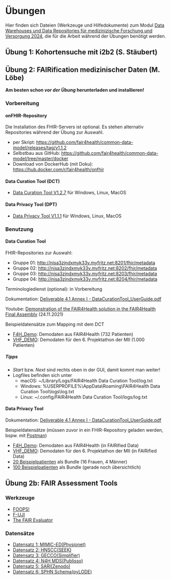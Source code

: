 # Übungen

Hier finden sich Dateien (Werkzeuge und Hilfedokumente) zum Modul [Data Warehouses und Data Repositories für medizinizische Forschung und Versorgung 2024](https://moodle2.uni-leipzig.de/course/view.php?id=48412), die für die Arbeit während der Übungen benötigt werden.

## Übung 1: Kohortensuche mit i2b2 (S. Stäubert)

## Übung 2: FAIRification medizinischer Daten (M. Löbe)
**Am besten schon *vor der Übung* herunterladen und installieren!**

### Vorbereitung
#### onFHIR-Repository
Die Installation des FHIR-Servers ist optional. Es stehen alternativ Repositories während der Übung zur Auswahl.

- per Skript: https://github.com/fair4health/common-data-model/releases/tag/v1.1.2
- Selbstbau aus GitHub: https://github.com/fair4health/common-data-model/tree/master/docker
- Download von DockerHub (mit Doku): https://hub.docker.com/r/fair4health/onfhir

#### Data Curation Tool (DCT)
- [Data Curation Tool V1.2.7](https://github.com/fair4health/data-curation-tool/releases) für Windows, Linux, MacOS

#### Data Privacy Tool (DPT)
- [Data Privacy Tool  V1.1.1](https://github.com/fair4health/data-privacy-tool/releases) für Windows, Linux, MacOS

### Benutzung

#### Data Curation Tool
FHIR-Repositories zur Auswahl:
- Gruppe 01: http://nisa3zjndxmyk33y.myfritz.net:8201/fhir/metadata
- Gruppe 02: http://nisa3zjndxmyk33y.myfritz.net:8202/fhir/metadata
- Gruppe 03: http://nisa3zjndxmyk33y.myfritz.net:8203/fhir/metadata
- Gruppe 04: http://nisa3zjndxmyk33y.myfritz.net:8204/fhir/metadata

Terminologiedienst (optional): in Vorbereitung

Dokumentation: [Deliverable 4.1 Annex I - DataCurationTool_UserGuide.pdf](Anleitungen/D4.1-Annex-I_DataCurationTool_UserGuide.pdf)

Youtube: [Demonstration of the FAIR4Health solution in the FAIR4Health Final Assembly](https://www.youtube.com/watch?v=1nwcxeqiwAw) (24.11.2021)

Beispieldatensätze zum Mapping mit dem DCT
- [F4H_Demo](Demodaten/F4H_DEMO.zip): Demodaten aus FAIR4Health (732 Patienten)
- [VHF_DEMO](Demodaten/VHF_DEMO.zip): Demodaten für den 6. Projektathon der MII (1.000 Patienten)

##### Tipps
- *Start* bzw. *Next* sind rechts oben in der GUI, damit kommt man weiter!
- Logfiles befinden sich unter
  - macOS: ~/Library/Logs/FAIR4Health Data Curation Tool/log.txt
  - Windows: %USERPROFILE%\AppData\Roaming\FAIR4Health Data Curation Tool\logs\log.txt
  - Linux: ~/.config/FAIR4Health Data Curation Tool/logs/log.txt

#### Data Privacy Tool

Dokumentation: [Deliverable 4.1 Annex I - DataCurationTool_UserGuide.pdf](Anleitungen/D4.1-Annex-II_DataPrivacyTool_UserGuide.pdf)

Beispieldatensätze (müssen zuvor in ein FHIR-Repository geladen werden, bspw. mit [Postman](https://www.postman.com/))
- [F4H_Demo](Demodaten/F4H_DEMO.zip): Demodaten aus FAIR4Health (in FAIRified Data)
- [VHF_DEMO](Demodaten/VHF_DEMO.zip): Demodaten für den 6. Projektathon der MII (in FAIRified Data)
- [20 Beispielpatienten](Demodaten/20patients.json) als Bundle (16 Frauen, 4 Männer)
- [100 Beispielpatienten](Demodaten/100patients.json) als Bundle (gerade noch übersichtlich)

## Übung 2b: FAIR Assessment Tools
### Werkzeuge
- [FOOPS!](https://foops.linkeddata.es/FAIR_validator.html)
- [F-UJI](https://www.f-uji.net/index.php?action=test)
- [The FAIR Evaluator](https://fairsharing.github.io/FAIR-Evaluator-FrontEnd/#!/)

### Datensätze
- [Datensatz 1: MIMIC-ED(Physionet)](https://physionet.org/content/mimic-iv-ed/2.2/)
- [Datensatz 2: HNSCC(SEEK)](https://www.health-atlas.de/studies/33)
- [Datensatz 3: GECCO(Simplifier)](https://simplifier.net/ForschungsnetzCovid-19)
- [Datensatz 4: N4H MDS(Publisso)](https://repository.publisso.de/resource/frl:6450625)
- [Datensatz 5: SARI(Zenodo)](https://zenodo.org/records/10144464)
- [Datensatz 6: SPHN Schema(pyLODE)](https://www.biomedit.ch/rdf/sphn-ontology/sphn/2023/2)
